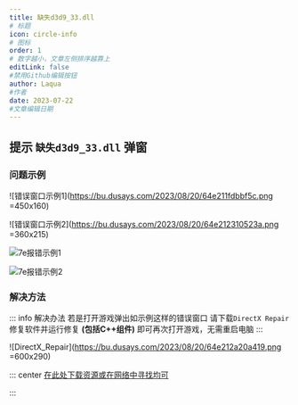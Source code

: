 ```yaml
---
title: 缺失d3d9_33.dll
# 标题
icon: circle-info
# 图标
order: 1
# 数字越小，文章左侧排序越靠上
editLink: false
#禁用Github编辑按钮
author: Laqua
#作者
date: 2023-07-22
#文章编辑日期
---
```


## **提示 ```缺失d3d9_33.dll``` 弹窗**

### **问题示例**

![错误窗口示例1](https://bu.dusays.com/2023/08/20/64e211fdbbf5c.png =450x160)

![错误窗口示例2](https://bu.dusays.com/2023/08/20/64e212310523a.png =360x215)

![7e报错示例1](https://bu.dusays.com/2023/08/20/64e2124a7ab50.png)

![7e报错示例2](https://bu.dusays.com/2023/08/20/64e2125eaf7d0.png)

### **解决方法**
::: info 解决办法
若是打开游戏弹出如示例这样的错误窗口
请下载```DirectX Repair```修复软件并运行修复 **(包括C++组件)** 即可再次打开游戏，无需重启电脑
:::

![DirectX_Repair](https://bu.dusays.com/2023/08/20/64e212a20a419.png =600x290)


::: center
[在此处下载资源或在网络中寻找均可](https://blog.csdn.net/vbcom/article/details/7245186)

:::